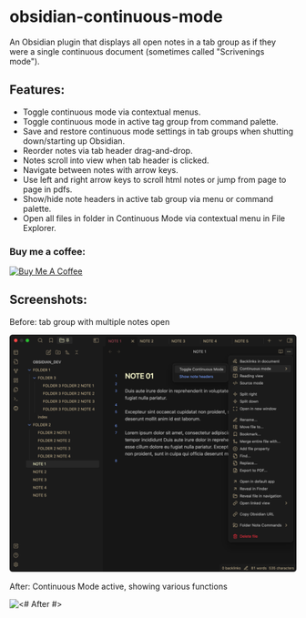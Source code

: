 # obsidian-continuous-mode

An Obsidian plugin that displays all open notes in a tab group as if they were a single continuous document (sometimes called "Scrivenings mode").  

## Features: 
 - Toggle continuous mode via contextual menus.
 - Toggle continuous mode in active tag group from command palette.
 - Save and restore continuous mode settings in tab groups when shutting down/starting up Obsidian.
 - Reorder notes via tab header drag-and-drop.
 - Notes scroll into view when tab header is clicked.
 - Navigate between notes with arrow keys.
 - Use left and right arrow keys to scroll html notes or jump from page to page in pdfs.
 - Show/hide note headers in active tab group via menu or command palette.
 - Open all files in folder in Continuous Mode via contextual menu in File Explorer.

### Buy me a coffee:

<a href="https://www.buymeacoffee.com/fiLtliTFxQ" target="_blank"><img src="https://cdn.buymeacoffee.com/buttons/v2/default-yellow.png" alt="Buy Me A Coffee" style="height: 40px !important;" ></a>

## Screenshots:

Before: tab group with multiple notes open

![<# Before #>](assets/before.png "before.png")

After: Continuous Mode active, showing various functions

![<# After #>](assets/after.gif "after.gif")

